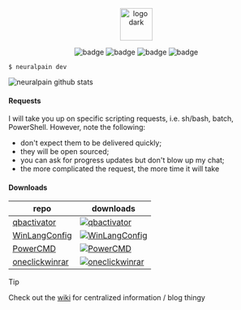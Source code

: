 <p align="center">
  <picture>
    <source srcset="https://user-images.githubusercontent.com/77242216/209022557-dd9ebe9c-1be1-4d7d-a683-c8591a179600.svg" media="(prefers-color-scheme: light)" height="64px" alt="logo light">
    <img src="https://user-images.githubusercontent.com/77242216/209022740-0a7c7217-b247-4d6d-98ed-c4aa7ce45701.svg" height="64px" alt="logo dark">
  </picture>
</p>

<p align="center">
  <img src="https://img.shields.io/badge/GitHub-100000?style=for-the-badge&logo=github&logoColor=white" alt="badge">
  <img src="https://img.shields.io/badge/Windows-0078D6?style=for-the-badge&logo=windows&logoColor=white" alt="badge">
  <img src="https://img.shields.io/badge/mac%20os-000000?style=for-the-badge&logo=apple&logoColor=white" alt="badge">
  <img src="https://img.shields.io/badge/Linux-FCC624?style=for-the-badge&logo=linux&logoColor=black" alt="badge"><br>
</p>

```
$ neuralpain dev
```

![neuralpain github stats](https://github-readme-activity-graph.vercel.app/graph?username=neuralpain&theme=github-compact)

<!-- <p align="center">
  <img src="https://github-readme-stats.vercel.app/api?username=neuralpain&show_icons=true&theme=dark&include_all_commits=true" alt="neuralpain github stats">
</p> -->

#### Requests

I will take you up on specific scripting requests, i.e. sh/bash, batch, PowerShell. However, note the following:

- don't expect them to be delivered quickly;
- they will be open sourced;
- you can ask for progress updates but don't blow up my chat;
- the more complicated the request, the more time it will take

#### Downloads

| repo | downloads |
| --- | --- |
| [qbactivator](https://github.com/neuralpain/qbactivator) | [![qbactivator](https://img.shields.io/github/downloads/neuralpain/qbactivator/total.svg)](https://github.com/neuralpain/qbactivator/releases/latest) |
| [WinLangConfig](https://github.com/neuralpain/WinLangConfig) | [![WinLangConfig](https://img.shields.io/github/downloads/neuralpain/WinLangConfig/total.svg)](https://github.com/neuralpain/WinLangConfig/releases/latest) |
| [PowerCMD](https://github.com/neuralpain/PowerCMD) | [![PowerCMD](https://img.shields.io/github/downloads/neuralpain/PowerCMD/total.svg)](https://github.com/neuralpain/PowerCMD/releases/latest) |
| [oneclickwinrar](https://github.com/neuralpain/oneclickwinrar) | [![oneclickwinrar](https://img.shields.io/github/downloads/neuralpain/oneclickwinrar/total.svg)](https://github.com/neuralpain/oneclickwinrar/releases/latest) |

> [!TIP]  
> Check out the [wiki](https://github.com/neuralpain/neuralpain/wiki) for centralized information / blog thingy
